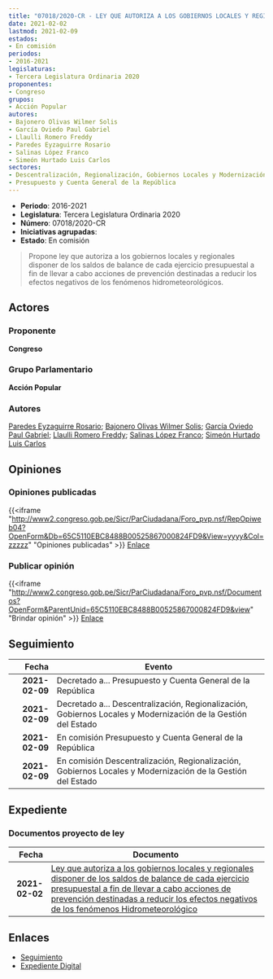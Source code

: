 ```yaml
---
title: "07018/2020-CR - LEY QUE AUTORIZA A LOS GOBIERNOS LOCALES Y REGIONALES DISPONER DE LOS SALDOS DE BALANCE DE CADA EJERCICIO PRESUPUESTAL A FIN DE LLEVAR A CABO ACCIONES DE PREVENCIÓN DESTINADAS A REDUCIR LOS EFECTOS NEGATIVOS DE LOS FENÓMENOS HIDROMETEOROLÓGICOS"
date: 2021-02-02
lastmod: 2021-02-09
estados:
- En comisión
periodos:
- 2016-2021
legislaturas:
- Tercera Legislatura Ordinaria 2020
proponentes:
- Congreso
grupos:
- Acción Popular
autores:
- Bajonero Olivas Wilmer Solis
- García Oviedo Paul Gabriel
- Llaulli Romero Freddy
- Paredes Eyzaguirre Rosario
- Salinas López Franco
- Simeón Hurtado Luis Carlos
sectores:
- Descentralización, Regionalización, Gobiernos Locales y Modernización de la Gestión del Estado
- Presupuesto y Cuenta General de la República
---
```

- **Periodo**: 2016-2021
- **Legislatura**: Tercera Legislatura Ordinaria 2020
- **Número**: 07018/2020-CR
- **Iniciativas agrupadas**: 
- **Estado**: En comisión

> Propone ley que autoriza a los gobiernos locales y regionales disponer de los saldos de balance de cada ejercicio presupuestal a fin de llevar a cabo acciones de prevención destinadas a reducir los efectos negativos de los fenómenos hidrometeorológicos.


## Actores

### Proponente

**Congreso**

### Grupo Parlamentario

**Acción Popular**

### Autores

[Paredes Eyzaguirre Rosario](mailto:mailto:rparedes@congreso.gob.pe); [Bajonero Olivas Wilmer Solis](mailto:mailto:wbajonero@congreso.gob.pe); [García Oviedo Paul Gabriel](mailto:mailto:pgarcia@congreso.gob.pe); [Llaulli Romero Freddy](mailto:mailto:fllaulli@congreso.gob.pe); [Salinas López Franco](mailto:mailto:fsalinas@congreso.gob.pe); [Simeón Hurtado Luis Carlos](mailto:mailto:lsimeon@congreso.gob.pe)

## Opiniones

### Opiniones publicadas

{{<iframe "http://www2.congreso.gob.pe/Sicr/ParCiudadana/Foro_pvp.nsf/RepOpiweb04?OpenForm&Db=65C5110EBC8488B00525867000824FD9&View=yyyy&Col=zzzzz" "Opiniones publicadas" >}}
[Enlace](http://www2.congreso.gob.pe/Sicr/ParCiudadana/Foro_pvp.nsf/RepOpiweb04?OpenForm&Db=65C5110EBC8488B00525867000824FD9&View=yyyy&Col=zzzzz)

### Publicar opinión

{{<iframe "http://www2.congreso.gob.pe/Sicr/ParCiudadana/Foro_pvp.nsf/Documentos?OpenForm&ParentUnid=65C5110EBC8488B00525867000824FD9&view" "Brindar opinión" >}}
[Enlace](http://www2.congreso.gob.pe/Sicr/ParCiudadana/Foro_pvp.nsf/Documentos?OpenForm&ParentUnid=65C5110EBC8488B00525867000824FD9&view)


## Seguimiento

| Fecha | Evento |
|------:|--------|
| **2021-02-09** | Decretado a... Presupuesto y Cuenta General de la República |
| **2021-02-09** | Decretado a... Descentralización, Regionalización, Gobiernos Locales y Modernización de la Gestión del Estado |
| **2021-02-09** | En comisión Presupuesto y Cuenta General de la República |
| **2021-02-09** | En comisión Descentralización, Regionalización, Gobiernos Locales y Modernización de la Gestión del Estado |

## Expediente

### Documentos proyecto de ley

| Fecha | Documento |
|------:|-----------|
| **2021-02-02** | [Ley que autoriza a los gobiernos locales y regionales disponer de los saldos de balance de cada ejercicio presupuestal a fin de llevar a cabo acciones de prevención destinadas a reducir los efectos negativos de los fenómenos Hidrometeorológico](https://leyes.congreso.gob.pe/Documentos/2016_2021/Proyectos_de_Ley_y_de_Resoluciones_Legislativas/PL07018-20210202.pdf) |

## Enlaces

- [Seguimiento](http://www2.congreso.gob.pe/Sicr/TraDocEstProc/CLProLey2016.nsf/f7fff46988ca05b1052578e100829cc7/efe5e8526cf32db00525867100760ee1?OpenDocument)
- [Expediente Digital](http://www2.congreso.gob.pe/Sicr/TraDocEstProc/Expvirt_2011.nsf/visbusqptramdoc1621/07018?opendocument)

